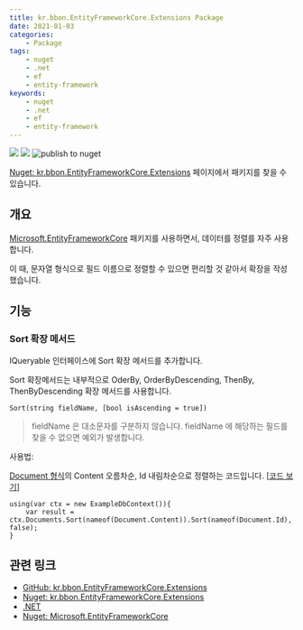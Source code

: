 ```yaml
---
title: kr.bbon.EntityFrameworkCore.Extensions Package
date: 2021-01-03
categories:
    - Package
tags:
    - nuget
    - .net
    - ef
    - entity-framework
keywords:
    - nuget
    - .net
    - ef
    - entity-framework
---
```


[![](https://img.shields.io/nuget/v/kr.bbon.EntityFrameworkCore.Extensions)](https://www.nuget.org/packages/kr.bbon.EntityFrameworkCore.Extensions) [![](https://img.shields.io/nuget/dt/kr.bbon.EntityFrameworkCore.Extensions)](https://www.nuget.org/packages/kr.bbon.EntityFrameworkCore.Extensions) ![publish to nuget](https://github.com/bbonkr/kr.bbon.EntityFrameworkCore.Extensions/workflows/publish%20to%20nuget/badge.svg)

[Nuget: kr.bbon.EntityFrameworkCore.Extensions](https://www.nuget.org/packages/kr.bbon.EntityFrameworkCore.Extensions) 페이지에서 패키지를 찾을 수 있습니다.

## 개요

[Microsoft.EntityFrameworkCore](https://www.nuget.org/packages/Microsoft.EntityFrameworkCore) 패키지를 사용하면서, 데이터를 정렬를 자주 사용합니다.

이 때, 문자열 형식으로 필드 이름으로 정렬할 수 있으면 편리할 것 같아서 확장을 작성했습니다.

## 기능

### Sort 확장 메서드

IQueryable<T> 인터페이스에 Sort 확장 메서드를 추가합니다.

Sort 확장메서드는 내부적으로 OderBy, OrderByDescending, ThenBy, ThenByDescending 확장 메서드를 사용합니다.

`Sort(string fieldName, [bool isAscending = true])`

> fieldName 은 대소문자를 구분하지 않습니다.
> fieldName 에 해당하는 필드를 찾을 수 없으면 예외가 발생합니다.

사용법:

[Document 형식](https://github.com/bbonkr/kr.bbon.EntityFrameworkCore.Extensions/blob/6833ee59ac8c15e29db2a1e95422387f2f772183/example/Example.App/Document.cs#L5)의 Content 오름차순, Id 내림차순으로 정렬하는 코드입니다. [[코드 보기](https://github.com/bbonkr/kr.bbon.EntityFrameworkCore.Extensions/blob/6833ee59ac8c15e29db2a1e95422387f2f772183/example/Example.App/Program.cs#L48)]

```cshap
using(var ctx = new ExampleDbContext()){
    var result = ctx.Documents.Sort(nameof(Document.Content)).Sort(nameof(Document.Id), false);
}
```

## 관련 링크

-   [GitHub: kr.bbon.EntityFrameworkCore.Extensions](https://github.com/bbonkr/kr.bbon.EntityFrameworkCore.Extensions)
-   [Nuget: kr.bbon.EntityFrameworkCore.Extensions](https://www.nuget.org/packages/kr.bbon.EntityFrameworkCore.Extensions)
-   [.NET](https://dotnet.microsoft.com/)
-   [Nuget: Microsoft.EntityFrameworkCore](https://www.nuget.org/packages/Microsoft.EntityFrameworkCore)
